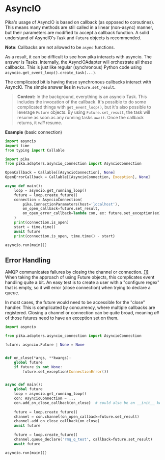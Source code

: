 # AsyncIO

Pika's usage of AsyncIO is based on callback (as opposed to coroutines).
This means many methods are still called in a linear (non-async) manner,
but their parameters are modified to accept a callback function.
A solid understand of AsyncIO's `Task` and `Future` objects is recommended.

**Note:** Callbacks are not allowed to be `async` functions.

As a result, it can be difficult to see how pika interacts with asyncio.
The answer is Tasks. 
Internally, the AsyncIOAdapter will orchestrate all these callbacks.
This is just like regular (synchronous) Python code using `asyncio.get_event_loop().create_task(...)`.

The complicated bit is having these synchronous callbacks interact with AsyncIO.
The simple answer lies in `Future.set_result`.

> **Context:**
> In the background, everything is an asyncio Task.
> This includes the invocation of the callback.
> It's possible to do some complicated things with `get_event_loop()`,
> but it's also possible to leverage `Future` objects.
> By using `Future.set_result`, the task will resume as soon as any running tasks `await`.
> Once the callback returns, it *will* resume. 

**Example** (basic connection)

```python
import asyncio
import time
from typing import Callable

import pika
from pika.adapters.asyncio_connection import AsyncioConnection

OpenCallback = Callable[[AsyncioConnection], None]
OpenErrorCallback = Callable[[AsyncioConnection, Exception], None]

async def main():
    loop = asyncio.get_running_loop()
    future = loop.create_future()
    connection = AsyncioConnection(
        pika.ConnectionParameters(host='localhost'),
        on_open_callback=future.set_result,
        on_open_error_callback=lambda con, ex: future.set_exception(ex)
    )
    print(connection.is_open)
    start = time.time()
    await future
    print(connection.is_open, time.time() - start)    

asyncio.run(main())
```

## Error Handling

AMQP communicates failures by closing the channel or connection. [\[1\]](https://github.com/pika/pika/issues/657#issuecomment-150626308)<br>
When taking the approach of using Future objects, this complicates event handling quite a bit.
An easy test is to create a user with a "configure regex" that is empty,
so it will error (close connection) when trying to declare a queue.

In most cases, the future would need to be accessible for the "close" handler.
This is complicated by concurrency, where multiple callbacks are registered.
Closing a channel or connection can be quite broad, 
meaning *all* of those futures need to have an exception set on them.

```python
import asyncio

from pika.adapters.asyncio_connection import AsyncioConnection

future: asyncio.Future | None = None


def on_close(*args, **kwargs):
    global future
    if future is not None:
        future.set_exception(ConnectionError())


async def main():
    global future
    loop = asyncio.get_running_loop()
    con: AsyncioConnection = ...
    con.add_on_close_callback(on_close)  # could also be an __init__ kwarg.
    
    future = loop.create_future()
    channel = con.channel(on_open_callback=future.set_result)
    channel.add_on_close_callback(on_close)
    await future
    
    future = loop.create_future()
    channel.queue_declare('rmq_q_test', callback=future.set_result)
    await future 

asyncio.run(main())
```
